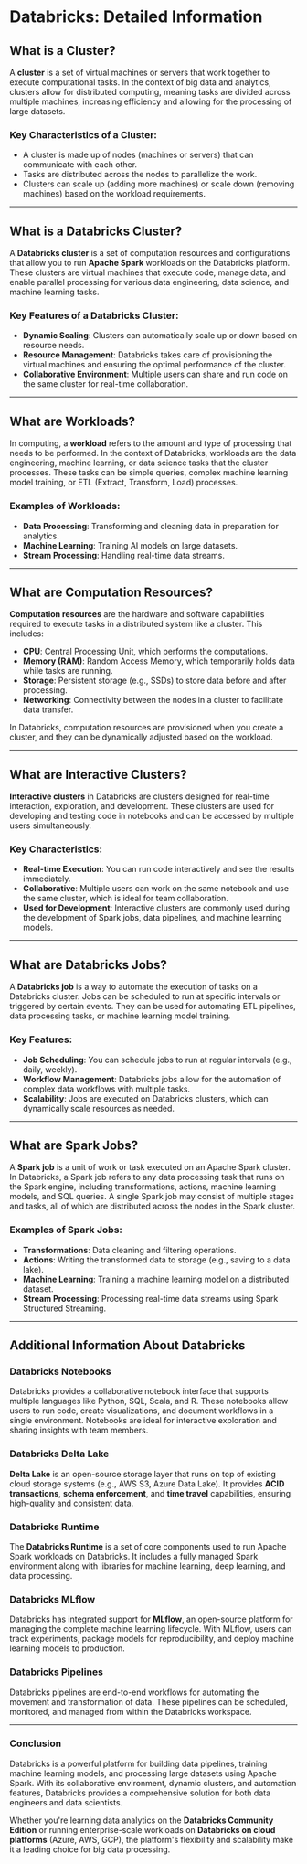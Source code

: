 # Databricks: Detailed Information

## What is a Cluster?
A **cluster** is a set of virtual machines or servers that work together to execute computational tasks. In the context of big data and analytics, clusters allow for distributed computing, meaning tasks are divided across multiple machines, increasing efficiency and allowing for the processing of large datasets.

### Key Characteristics of a Cluster:
- A cluster is made up of nodes (machines or servers) that can communicate with each other.
- Tasks are distributed across the nodes to parallelize the work.
- Clusters can scale up (adding more machines) or scale down (removing machines) based on the workload requirements.

---

## What is a Databricks Cluster?
A **Databricks cluster** is a set of computation resources and configurations that allow you to run **Apache Spark** workloads on the Databricks platform. These clusters are virtual machines that execute code, manage data, and enable parallel processing for various data engineering, data science, and machine learning tasks.

### Key Features of a Databricks Cluster:
- **Dynamic Scaling**: Clusters can automatically scale up or down based on resource needs.
- **Resource Management**: Databricks takes care of provisioning the virtual machines and ensuring the optimal performance of the cluster.
- **Collaborative Environment**: Multiple users can share and run code on the same cluster for real-time collaboration.

---

## What are Workloads?
In computing, a **workload** refers to the amount and type of processing that needs to be performed. In the context of Databricks, workloads are the data engineering, machine learning, or data science tasks that the cluster processes. These tasks can be simple queries, complex machine learning model training, or ETL (Extract, Transform, Load) processes.

### Examples of Workloads:
- **Data Processing**: Transforming and cleaning data in preparation for analytics.
- **Machine Learning**: Training AI models on large datasets.
- **Stream Processing**: Handling real-time data streams.

---

## What are Computation Resources?
**Computation resources** are the hardware and software capabilities required to execute tasks in a distributed system like a cluster. This includes:
- **CPU**: Central Processing Unit, which performs the computations.
- **Memory (RAM)**: Random Access Memory, which temporarily holds data while tasks are running.
- **Storage**: Persistent storage (e.g., SSDs) to store data before and after processing.
- **Networking**: Connectivity between the nodes in a cluster to facilitate data transfer.

In Databricks, computation resources are provisioned when you create a cluster, and they can be dynamically adjusted based on the workload.

---

## What are Interactive Clusters?
**Interactive clusters** in Databricks are clusters designed for real-time interaction, exploration, and development. These clusters are used for developing and testing code in notebooks and can be accessed by multiple users simultaneously. 

### Key Characteristics:
- **Real-time Execution**: You can run code interactively and see the results immediately.
- **Collaborative**: Multiple users can work on the same notebook and use the same cluster, which is ideal for team collaboration.
- **Used for Development**: Interactive clusters are commonly used during the development of Spark jobs, data pipelines, and machine learning models.

---

## What are Databricks Jobs?
A **Databricks job** is a way to automate the execution of tasks on a Databricks cluster. Jobs can be scheduled to run at specific intervals or triggered by certain events. They can be used for automating ETL pipelines, data processing tasks, or machine learning model training.

### Key Features:
- **Job Scheduling**: You can schedule jobs to run at regular intervals (e.g., daily, weekly).
- **Workflow Management**: Databricks jobs allow for the automation of complex data workflows with multiple tasks.
- **Scalability**: Jobs are executed on Databricks clusters, which can dynamically scale resources as needed.

---

## What are Spark Jobs?
A **Spark job** is a unit of work or task executed on an Apache Spark cluster. In Databricks, a Spark job refers to any data processing task that runs on the Spark engine, including transformations, actions, machine learning models, and SQL queries. A single Spark job may consist of multiple stages and tasks, all of which are distributed across the nodes in the Spark cluster.

### Examples of Spark Jobs:
- **Transformations**: Data cleaning and filtering operations.
- **Actions**: Writing the transformed data to storage (e.g., saving to a data lake).
- **Machine Learning**: Training a machine learning model on a distributed dataset.
- **Stream Processing**: Processing real-time data streams using Spark Structured Streaming.

---

## Additional Information About Databricks

### Databricks Notebooks
Databricks provides a collaborative notebook interface that supports multiple languages like Python, SQL, Scala, and R. These notebooks allow users to run code, create visualizations, and document workflows in a single environment. Notebooks are ideal for interactive exploration and sharing insights with team members.

### Databricks Delta Lake
**Delta Lake** is an open-source storage layer that runs on top of existing cloud storage systems (e.g., AWS S3, Azure Data Lake). It provides **ACID transactions**, **schema enforcement**, and **time travel** capabilities, ensuring high-quality and consistent data.

### Databricks Runtime
The **Databricks Runtime** is a set of core components used to run Apache Spark workloads on Databricks. It includes a fully managed Spark environment along with libraries for machine learning, deep learning, and data processing.

### Databricks MLflow
Databricks has integrated support for **MLflow**, an open-source platform for managing the complete machine learning lifecycle. With MLflow, users can track experiments, package models for reproducibility, and deploy machine learning models to production.

### Databricks Pipelines
Databricks pipelines are end-to-end workflows for automating the movement and transformation of data. These pipelines can be scheduled, monitored, and managed from within the Databricks workspace.

---

### Conclusion
Databricks is a powerful platform for building data pipelines, training machine learning models, and processing large datasets using Apache Spark. With its collaborative environment, dynamic clusters, and automation features, Databricks provides a comprehensive solution for both data engineers and data scientists.

Whether you're learning data analytics on the **Databricks Community Edition** or running enterprise-scale workloads on **Databricks on cloud platforms** (Azure, AWS, GCP), the platform's flexibility and scalability make it a leading choice for big data processing.
